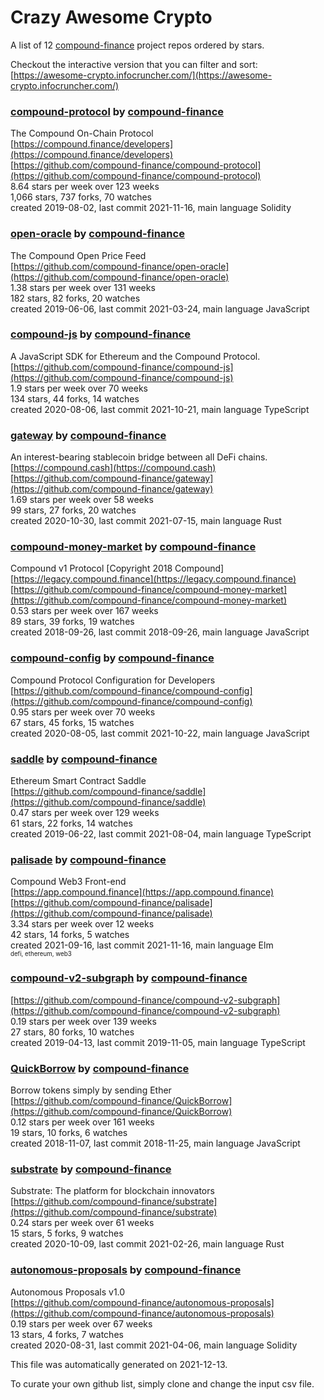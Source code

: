 # Crazy Awesome Crypto
A list of 12 [compound-finance](https://github.com/compound-finance) project repos ordered by stars.  

Checkout the interactive version that you can filter and sort: 
[https://awesome-crypto.infocruncher.com/](https://awesome-crypto.infocruncher.com/)  


### [compound-protocol](https://github.com/compound-finance/compound-protocol) by [compound-finance](https://github.com/compound-finance)  
The Compound On-Chain Protocol  
[https://compound.finance/developers](https://compound.finance/developers)  
[https://github.com/compound-finance/compound-protocol](https://github.com/compound-finance/compound-protocol)  
8.64 stars per week over 123 weeks  
1,066 stars, 737 forks, 70 watches  
created 2019-08-02, last commit 2021-11-16, main language Solidity  


### [open-oracle](https://github.com/compound-finance/open-oracle) by [compound-finance](https://github.com/compound-finance)  
The Compound Open Price Feed  
[https://github.com/compound-finance/open-oracle](https://github.com/compound-finance/open-oracle)  
1.38 stars per week over 131 weeks  
182 stars, 82 forks, 20 watches  
created 2019-06-06, last commit 2021-03-24, main language JavaScript  


### [compound-js](https://github.com/compound-finance/compound-js) by [compound-finance](https://github.com/compound-finance)  
A JavaScript SDK for Ethereum and the Compound Protocol.  
[https://github.com/compound-finance/compound-js](https://github.com/compound-finance/compound-js)  
1.9 stars per week over 70 weeks  
134 stars, 44 forks, 14 watches  
created 2020-08-06, last commit 2021-10-21, main language TypeScript  


### [gateway](https://github.com/compound-finance/gateway) by [compound-finance](https://github.com/compound-finance)  
An interest-bearing stablecoin bridge between all DeFi chains.  
[https://compound.cash](https://compound.cash)  
[https://github.com/compound-finance/gateway](https://github.com/compound-finance/gateway)  
1.69 stars per week over 58 weeks  
99 stars, 27 forks, 20 watches  
created 2020-10-30, last commit 2021-07-15, main language Rust  


### [compound-money-market](https://github.com/compound-finance/compound-money-market) by [compound-finance](https://github.com/compound-finance)  
Compound v1 Protocol [Copyright 2018 Compound]  
[https://legacy.compound.finance](https://legacy.compound.finance)  
[https://github.com/compound-finance/compound-money-market](https://github.com/compound-finance/compound-money-market)  
0.53 stars per week over 167 weeks  
89 stars, 39 forks, 19 watches  
created 2018-09-26, last commit 2018-09-26, main language JavaScript  


### [compound-config](https://github.com/compound-finance/compound-config) by [compound-finance](https://github.com/compound-finance)  
Compound Protocol Configuration for Developers  
[https://github.com/compound-finance/compound-config](https://github.com/compound-finance/compound-config)  
0.95 stars per week over 70 weeks  
67 stars, 45 forks, 15 watches  
created 2020-08-05, last commit 2021-10-22, main language JavaScript  


### [saddle](https://github.com/compound-finance/saddle) by [compound-finance](https://github.com/compound-finance)  
Ethereum Smart Contract Saddle  
[https://github.com/compound-finance/saddle](https://github.com/compound-finance/saddle)  
0.47 stars per week over 129 weeks  
61 stars, 22 forks, 14 watches  
created 2019-06-22, last commit 2021-08-04, main language TypeScript  


### [palisade](https://github.com/compound-finance/palisade) by [compound-finance](https://github.com/compound-finance)  
Compound Web3 Front-end  
[https://app.compound.finance](https://app.compound.finance)  
[https://github.com/compound-finance/palisade](https://github.com/compound-finance/palisade)  
3.34 stars per week over 12 weeks  
42 stars, 14 forks, 5 watches  
created 2021-09-16, last commit 2021-11-16, main language Elm  
<sub><sup>defi, ethereum, web3</sup></sub>


### [compound-v2-subgraph](https://github.com/compound-finance/compound-v2-subgraph) by [compound-finance](https://github.com/compound-finance)  
  
[https://github.com/compound-finance/compound-v2-subgraph](https://github.com/compound-finance/compound-v2-subgraph)  
0.19 stars per week over 139 weeks  
27 stars, 80 forks, 10 watches  
created 2019-04-13, last commit 2019-11-05, main language TypeScript  


### [QuickBorrow](https://github.com/compound-finance/QuickBorrow) by [compound-finance](https://github.com/compound-finance)  
Borrow tokens simply by sending Ether  
[https://github.com/compound-finance/QuickBorrow](https://github.com/compound-finance/QuickBorrow)  
0.12 stars per week over 161 weeks  
19 stars, 10 forks, 6 watches  
created 2018-11-07, last commit 2018-11-25, main language JavaScript  


### [substrate](https://github.com/compound-finance/substrate) by [compound-finance](https://github.com/compound-finance)  
Substrate: The platform for blockchain innovators  
[https://github.com/compound-finance/substrate](https://github.com/compound-finance/substrate)  
0.24 stars per week over 61 weeks  
15 stars, 5 forks, 9 watches  
created 2020-10-09, last commit 2021-02-26, main language Rust  


### [autonomous-proposals](https://github.com/compound-finance/autonomous-proposals) by [compound-finance](https://github.com/compound-finance)  
Autonomous Proposals v1.0  
[https://github.com/compound-finance/autonomous-proposals](https://github.com/compound-finance/autonomous-proposals)  
0.19 stars per week over 67 weeks  
13 stars, 4 forks, 7 watches  
created 2020-08-31, last commit 2021-04-06, main language Solidity  


This file was automatically generated on 2021-12-13.  

To curate your own github list, simply clone and change the input csv file.  